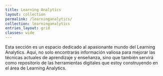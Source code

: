 ```yaml
---
title: Learning Analytics
layout: collection
permalink: /learninganalytics/
collection: learninganalytics
entries_layout: grid
classes: wide
---
```


Esta sección es un espacio dedicado al apasionante mundo del Learning Analytics. Aquí, no solo encontrarás información valiosa para mejorar las técnicas actuales de aprendizaje y enseñanza, sino que también servirá como repositorio de las herramientas digitales que estoy construyendo en el área de Learning Analytics.

